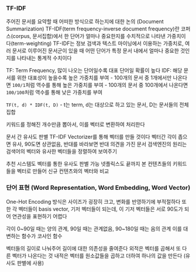 ### TF-IDF

주어진 문서를 요약할 때 어떠한 방식으로 하는지에 대한 논의 (Document Summarization)
TF-IDF(term frequency-inverse document frequency)란 코퍼스(corpus, 문서집합)에서 한 단어가 얼마나 중요한지를 수치적으로 나타낸 가중치이다(term-weighting)
TF-IDF는 정보 검색과 텍스트 마이닝에서 이용하는 가중치로, 여러 문서로 이루어진 문서군이 있을 때 어떤 단어가 특정 문서 내에서 얼마나 중요한 것인지를 나타내는 통계적 수치이다

TF: Term Frequency, 많이 나오는 단어일수록 대표 단어일 확률이 높다
IDF: 해당 문서를 위한 대표성이 높을수록 높은 가중치를 부여
    - 100개의 문서 중 1개에서만 나온다면 `100/1`처럼 역수를 통해 높은 가중치를 부여
    - 100개의 문서 중 100개에서 나온다면 `100/100`처럼 역수를 통해 낮은 가중치를 부여

`TF(t, d) * IDF(t, D)`
    - t는 term, d는 대상으로 하고 있는 문서, D는 문서들의 전체 집합

키워드를 정해진 개수만큼 뽑아서, 이를 벡터로 변환하여 처리한다

문서 간 유사도 판별
TF-IDF Vectorizer를 통해 벡터를 만들 것이다
벡터간 각이 좁으면 유사, 90도면 상관없음, 반대를 바라보면 반대 의견을 가진 문서
검색엔진의 원리는 검색어의 벡터와 유사한 벡터들을 정렬하여 보여주기

추천 시스템도 벡터를 통한 유사도 판별 가능
넷플릭스도 끝까지 본 컨텐츠들의 키워드들을 벡터로 만들어 신규 컨텐츠와의 벡터와 비교

### 단어 표현 (Word Representation, Word Embedding, Word Vector)

One-Hot Encoding 방식은 사이즈가 굉장히 크고, 변화를 반영하기에 부적절하다
또한 각 벡터들이 basis vector, 기저 벡터들이 되는데, 이 기저 벡터들은 서로 90도가 되어 연관성을 표현하기 어렵다

각이 0~90일 때는 양의 관계, 90일 때는 관계없음, 90~180일 때는 음의 관계
이를 대변하는 함수가 코사인 함수

벡터들의 길이로 나눠주어 길이에 대한 의존성을 줄여준다
외적은 벡터를 곱해서 또 다른 벡터가 나온다는 것
내적은 벡터를 원소값들을 곱하고 더하여 하나의 값을 만든다 (유사도 판별에 사용)


